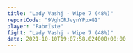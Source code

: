 ```yaml
---
title: "Lady Vashj - Wipe 7 (48%)"
reportCode: "9VghCRJvynYPpxG1"
player: "Fabrïste"
fight: "Lady Vashj - Wipe 7 (48%)"
date: 2021-10-10T19:07:58.024000+00:00
---
```

